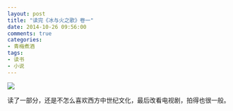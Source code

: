```yaml
---
layout: post
title: "读完《冰与火之歌》卷一"
date: 2014-10-26 09:56:00
comments: true
categories:
- 青梅煮酒
tags:
- 读书
- 小说
---
```


![](http://pic.yupoo.com/leninlee/E9VUK2P1/medish.jpg)

读了一部分，还是不怎么喜欢西方中世纪文化，最后改看电视剧，拍得也很一般。
